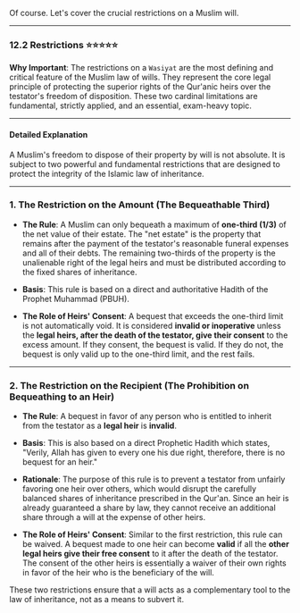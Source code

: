Of course. Let's cover the crucial restrictions on a Muslim will.

---

### 12.2 Restrictions ⭐⭐⭐⭐⭐

**Why Important**: The restrictions on a `Wasiyat` are the most defining and critical feature of the Muslim law of wills. They represent the core legal principle of protecting the superior rights of the Qur'anic heirs over the testator's freedom of disposition. These two cardinal limitations are fundamental, strictly applied, and an essential, exam-heavy topic.

---

#### Detailed Explanation

A Muslim's freedom to dispose of their property by will is not absolute. It is subject to two powerful and fundamental restrictions that are designed to protect the integrity of the Islamic law of inheritance.

---

### **1. The Restriction on the Amount (The Bequeathable Third)**

- **The Rule**: A Muslim can only bequeath a maximum of **one-third (1/3)** of the net value of their estate. The "net estate" is the property that remains after the payment of the testator's reasonable funeral expenses and all of their debts. The remaining two-thirds of the property is the unalienable right of the legal heirs and must be distributed according to the fixed shares of inheritance.
    
- **Basis**: This rule is based on a direct and authoritative Hadith of the Prophet Muhammad (PBUH).
    
- **The Role of Heirs' Consent**: A bequest that exceeds the one-third limit is not automatically void. It is considered **invalid or inoperative** unless the **legal heirs, after the death of the testator, give their consent** to the excess amount. If they consent, the bequest is valid. If they do not, the bequest is only valid up to the one-third limit, and the rest fails.
    

---

### **2. The Restriction on the Recipient (The Prohibition on Bequeathing to an Heir)**

- **The Rule**: A bequest in favor of any person who is entitled to inherit from the testator as a **legal heir** is **invalid**.
    
- **Basis**: This is also based on a direct Prophetic Hadith which states, "Verily, Allah has given to every one his due right, therefore, there is no bequest for an heir."
    
- **Rationale**: The purpose of this rule is to prevent a testator from unfairly favoring one heir over others, which would disrupt the carefully balanced shares of inheritance prescribed in the Qur'an. Since an heir is already guaranteed a share by law, they cannot receive an additional share through a will at the expense of other heirs.
    
- **The Role of Heirs' Consent**: Similar to the first restriction, this rule can be waived. A bequest made to one heir can become **valid** if all the **other legal heirs give their free consent** to it after the death of the testator. The consent of the other heirs is essentially a waiver of their own rights in favor of the heir who is the beneficiary of the will.
    

These two restrictions ensure that a will acts as a complementary tool to the law of inheritance, not as a means to subvert it.